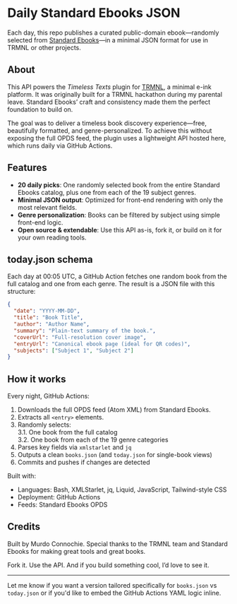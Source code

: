 # Daily Standard Ebooks JSON

Each day, this repo publishes a curated public-domain ebook—randomly selected from [Standard Ebooks](https://standardebooks.org)—in a minimal JSON format for use in TRMNL or other projects.

## About

This API powers the *Timeless Texts* plugin for [TRMNL](https://usetrmnl.com), a minimal e-ink platform. It was originally built for a TRMNL hackathon during my parental leave. Standard Ebooks’ craft and consistency made them the perfect foundation to build on.

The goal was to deliver a timeless book discovery experience—free, beautifully formatted, and genre-personalized. To achieve this without exposing the full OPDS feed, the plugin uses a lightweight API hosted here, which runs daily via GitHub Actions.

## Features

- **20 daily picks**: One randomly selected book from the entire Standard Ebooks catalog, plus one from each of the 19 subject genres.
- **Minimal JSON output**: Optimized for front-end rendering with only the most relevant fields.
- **Genre personalization**: Books can be filtered by subject using simple front-end logic.
- **Open source & extendable**: Use this API as-is, fork it, or build on it for your own reading tools.

## today.json schema

Each day at 00:05 UTC, a GitHub Action fetches one random book from the full catalog and one from each genre. The result is a JSON file with this structure:

```json
{
  "date": "YYYY-MM-DD",
  "title": "Book Title",
  "author": "Author Name",
  "summary": "Plain-text summary of the book.",
  "coverUrl": "Full-resolution cover image",
  "entryUrl": "Canonical ebook page (ideal for QR codes)",
  "subjects": ["Subject 1", "Subject 2"]
}
```

## How it works

Every night, GitHub Actions:

1. Downloads the full OPDS feed (Atom XML) from Standard Ebooks.  
2. Extracts all `<entry>` elements.  
3. Randomly selects:  
   3.1. One book from the full catalog  
   3.2. One book from each of the 19 genre categories  
4. Parses key fields via `xmlstarlet` and `jq`  
5. Outputs a clean `books.json` (and `today.json` for single-book views)  
6. Commits and pushes if changes are detected  

Built with:
- Languages: Bash, XMLStarlet, jq, Liquid, JavaScript, Tailwind-style CSS
- Deployment: GitHub Actions
- Feeds: Standard Ebooks OPDS

## Credits

Built by Murdo Connochie. Special thanks to the TRMNL team and Standard Ebooks for making great tools and great books.

Fork it. Use the API. And if you build something cool, I’d love to see it.

---

Let me know if you want a version tailored specifically for `books.json` vs `today.json` or if you'd like to embed the GitHub Actions YAML logic inline.
